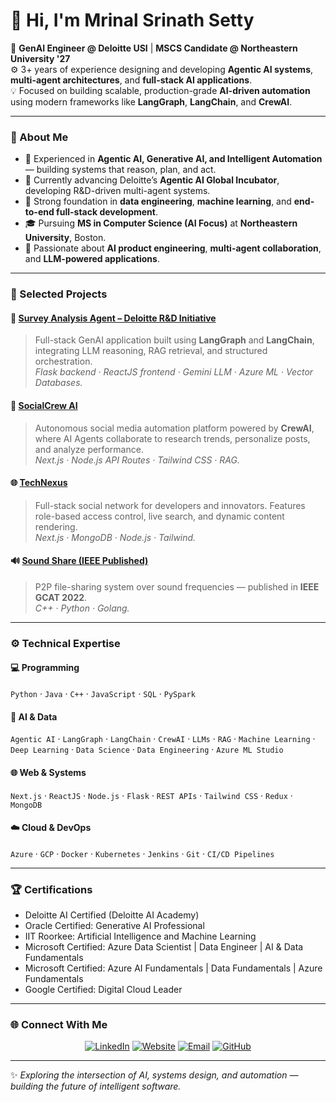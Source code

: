 # 👋 Hi, I'm Mrinal Srinath Setty  

🎯 **GenAI Engineer @ Deloitte USI** | **MSCS Candidate @ Northeastern University '27**  
⚙️ 3+ years of experience designing and developing **Agentic AI systems**, **multi-agent architectures**, and **full-stack AI applications**.  
💡 Focused on building scalable, production-grade **AI-driven automation** using modern frameworks like **LangGraph**, **LangChain**, and **CrewAI**.  

---

### 🧭 About Me  
- 🧠 Experienced in **Agentic AI, Generative AI, and Intelligent Automation** — building systems that reason, plan, and act.  
- 💼 Currently advancing Deloitte’s **Agentic AI Global Incubator**, developing R&D-driven multi-agent systems.  
- 🧩 Strong foundation in **data engineering**, **machine learning**, and **end-to-end full-stack development**.  
- 🎓 Pursuing **MS in Computer Science (AI Focus)** at **Northeastern University**, Boston.  
- 🚀 Passionate about **AI product engineering**, **multi-agent collaboration**, and **LLM-powered applications**.  

---

### 🧩 Selected Projects  

#### 🧠 [Survey Analysis Agent – Deloitte R&D Initiative](#)
> Full-stack GenAI application built using **LangGraph** and **LangChain**, integrating LLM reasoning, RAG retrieval, and structured orchestration.  
> *Flask backend · ReactJS frontend · Gemini LLM · Azure ML · Vector Databases.*

#### 🤖 [SocialCrew AI](#)
> Autonomous social media automation platform powered by **CrewAI**, where AI Agents collaborate to research trends, personalize posts, and analyze performance.  
> *Next.js · Node.js API Routes · Tailwind CSS · RAG.*

#### 🌐 [TechNexus](#)
> Full-stack social network for developers and innovators. Features role-based access control, live search, and dynamic content rendering.  
> *Next.js · MongoDB · Node.js · Tailwind.*

#### 🔊 [Sound Share (IEEE Published)](https://ieeexplore.ieee.org/document/9972172)
> P2P file-sharing system over sound frequencies — published in **IEEE GCAT 2022**.  
> *C++ · Python · Golang.*

---

### ⚙️ Technical Expertise  

#### 💻 Programming  
`Python` · `Java` · `C++` · `JavaScript` · `SQL` · `PySpark`

#### 🧠 AI & Data  
`Agentic AI` · `LangGraph` · `LangChain` · `CrewAI` · `LLMs` · `RAG` · `Machine Learning` · `Deep Learning` · `Data Science` · `Data Engineering` · `Azure ML Studio`

#### 🌐 Web & Systems  
`Next.js` · `ReactJS` · `Node.js` · `Flask` · `REST APIs` · `Tailwind CSS` · `Redux` · `MongoDB`

#### ☁️ Cloud & DevOps  
`Azure` · `GCP` · `Docker` · `Kubernetes` · `Jenkins` · `Git` · `CI/CD Pipelines`

---

### 🏆 Certifications  
- Deloitte AI Certified (Deloitte AI Academy)  
- Oracle Certified: Generative AI Professional  
- IIT Roorkee: Artificial Intelligence and Machine Learning  
- Microsoft Certified: Azure Data Scientist | Data Engineer | AI & Data Fundamentals
- Microsoft Certified: Azure AI Fundamentals | Data Fundamentals | Azure Fundamentals
- Google Certified: Digital Cloud Leader

---

### 🌐 Connect With Me  

<p align="center">
  <a href="https://linkedin.com/in/mrinalsetty"><img src="https://img.shields.io/badge/LinkedIn-0077B5?logo=linkedin&logoColor=white" alt="LinkedIn"/></a>
  <a href="https://mrinalsetty.com"><img src="https://img.shields.io/badge/Portfolio-mrinalsetty.com-blue?logo=google-chrome&logoColor=white" alt="Website"/></a>
  <a href="mailto:mrinalsetty2000@gmail.com"><img src="https://img.shields.io/badge/Email-mrinalsetty2000@gmail.com-red?logo=gmail&logoColor=white" alt="Email"/></a>
  <a href="https://github.com/mrinalsetty"><img src="https://img.shields.io/badge/GitHub-100000?logo=github&logoColor=white" alt="GitHub"/></a>
</p>

---

✨ *Exploring the intersection of AI, systems design, and automation — building the future of intelligent software.*
